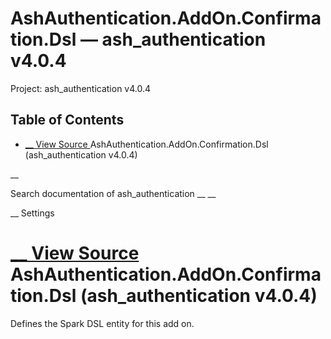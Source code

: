 # AshAuthentication.AddOn.Confirmation.Dsl — ash_authentication v4.0.4

Project: ash_authentication v4.0.4

## Table of Contents

- [ __ View Source ](external_link) AshAuthentication.AddOn.Confirmation.Dsl (ash_authentication v4.0.4)

__

Search documentation of ash_authentication __ __

__ Settings

#  [ __ View Source ](external_link) AshAuthentication.AddOn.Confirmation.Dsl (ash_authentication v4.0.4)

Defines the Spark DSL entity for this add on.
